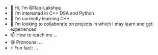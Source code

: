 - 👋 Hi, I’m @Rao-Lakshya
- 👀 I’m interested in C++ DSA and Python
- 🌱 I’m currently learning C++
- 💞️ I’m looking to collaborate on projects in which I may learn and get experienced
- 📫 How to reach me ...
- 😄 Pronouns: ...
- ⚡ Fun fact: ...

<!---
Rao-Lakshya/Rao-Lakshya is a ✨ special ✨ repository because its `README.md` (this file) appears on your GitHub profile.
You can click the Preview link to take a look at your changes.
--->
